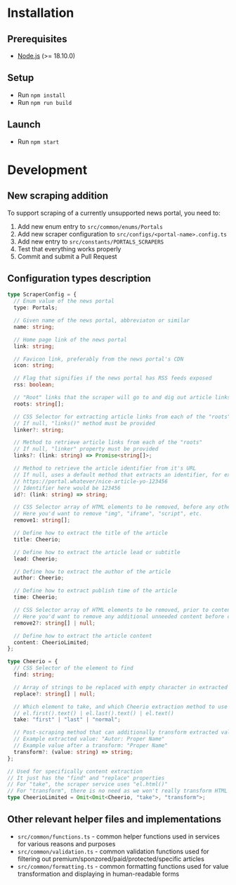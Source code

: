 # Installation

## Prerequisites

- [Node.js](https://nodejs.org/en) (>= 18.10.0)

## Setup

- Run `npm install`
- Run `npm run build`

## Launch

- Run `npm start`

# Development

## New scraping addition

To support scraping of a currently unsupported news portal, you need to:

1. Add new enum entry to `src/common/enums/Portals`
2. Add new scraper configuration to `src/configs/<portal-name>.config.ts`
3. Add new entry to `src/constants/PORTALS_SCRAPERS`
4. Test that everything works properly
5. Commit and submit a Pull Request

## Configuration types description

```typescript
type ScraperConfig = {
  // Enum value of the news portal
  type: Portals;

  // Given name of the news portal, abbreviaton or similar
  name: string;

  // Home page link of the news portal
  link: string;

  // Favicon link, preferably from the news portal's CDN
  icon: string;

  // Flag that signifies if the news portal has RSS feeds exposed
  rss: boolean;

  // "Root" links that the scraper will go to and dig out article links
  roots: string[];

  // CSS Selector for extracting article links from each of the "roots"
  // If null, "links()" method must be provided
  linker?: string;

  // Method to retrieve article links from each of the "roots"
  // If null, "linker" property must be provided
  links?: (link: string) => Promise<string[]>;

  // Method to retrieve the article identifier from it's URL
  // If null, uses a default method that extracts an identifier, for example:
  // https://portal.whatever/nice-article-yo-123456
  // Identifier here would be 123456
  id?: (link: string) => string;

  // CSS Selector array of HTML elements to be removed, before any other parsing
  // Here you'd want to remove "img", "iframe", "script", etc.
  remove1: string[];

  // Define how to extract the title of the article
  title: Cheerio;

  // Define how to extract the article lead or subtitle
  lead: Cheerio;

  // Define how to extract the author of the article
  author: Cheerio;

  // Define how to extract publish time of the article
  time: Cheerio;

  // CSS Selector array of HTML elements to be removed, prior to content scraping
  // Here you'd want to remove any additional unneeded content before continuing
  remove2?: string[] | null;

  // Define how to extract the article content
  content: CheerioLimited;
};

type Cheerio = {
  // CSS Selector of the element to find
  find: string;

  // Array of strings to be replaced with empty character in extracted value
  replace?: string[] | null;

  // Which element to take, and which Cheerio extraction method to use
  // el.first().text() | el.last().text() | el.text()
  take: "first" | "last" | "normal";

  // Post-scraping method that can additionally transform extracted value
  // Example extracted value: "Autor: Proper Name"
  // Example value after a transform: "Proper Name"
  transform?: (value: string) => string;
};

// Used for specifically content extraction
// It just has the "find" and "replace" properties
// For "take", the scraper service uses "el.html()"
// For "transform", there is no need as we won't really transform HTML stuff
type CheerioLimited = Omit<Omit<Cheerio, "take">, "transform">;
```

## Other relevant helper files and implementations

- `src/common/functions.ts` - common helper functions used in services for various reasons and purposes
- `src/common/validation.ts` - common validation functions used for filtering out premium/sponzored/paid/protected/specific articles
- `src/common/formatting.ts` - common formatting functions used for value transformation and displaying in human-readable forms
